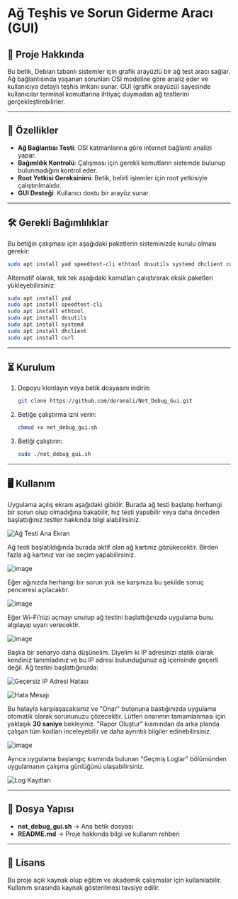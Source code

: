 # Ağ Teşhis ve Sorun Giderme Aracı (GUI)

## 📌 Proje Hakkında
Bu betik, Debian tabanlı sistemler için grafik arayüzlü bir ağ test aracı sağlar. Ağ bağlantısında yaşanan sorunları OSI modeline göre analiz eder ve kullanıcıya detaylı teşhis imkanı sunar. GUI (grafik arayüzü) sayesinde kullanıcılar terminal komutlarına ihtiyaç duymadan ağ testlerini gerçekleştirebilirler.

---

## 🚀 Özellikler
- **Ağ Bağlantısı Testi**: OSI katmanlarına göre internet bağlantı analizi yapar.
- **Bağımlılık Kontrolü**: Çalışması için gerekli komutların sistemde bulunup bulunmadığını kontrol eder.
- **Root Yetkisi Gereksinimi**: Betik, belirli işlemler için root yetkisiyle çalıştırılmalıdır.
- **GUI Desteği**: Kullanıcı dostu bir arayüz sunar.

---

## 🛠 Gerekli Bağımlılıklar
Bu betiğin çalışması için aşağıdaki paketlerin sisteminizde kurulu olması gerekir:

```bash
sudo apt install yad speedtest-cli ethtool dnsutils systemd dhclient curl -y
```

Alternatif olarak, tek tek aşağıdaki komutları çalıştırarak eksik paketleri yükleyebilirsiniz:

```bash
sudo apt install yad
sudo apt install speedtest-cli
sudo apt install ethtool
sudo apt install dnsutils
sudo apt install systemd
sudo apt install dhclient
sudo apt install curl
```

---

## ⏳ Kurulum

1. Depoyu klonlayın veya betik dosyasını indirin:
   ```bash
   git clone https://github.com/doranali/Net_Debug_Gui.git
   ```
2. Betiğe çalıştırma izni verin:
   ```bash
   chmod +x net_debug_gui.sh
   ```
3. Betiği çalıştırın:
   ```bash
   sudo ./net_debug_gui.sh
   ```

---

## 🖥 Kullanım

Uygulama açılış ekranı aşağıdaki gibidir. Burada ağ testi başlatıp herhangi bir sorun olup olmadığına bakabilir, hız testi yapabilir veya daha önceden başlattığınız testler hakkında bilgi alabilirsiniz.

![Ağ Testi Ana Ekran](https://github.com/user-attachments/assets/9f4c513f-263e-4d77-b38b-0df046dc7b93)

Ağ testi başlatıldığında burada aktif olan ağ kartınız gözükecektir. Birden fazla ağ kartınız var ise seçim yapabilirsiniz.

![image](https://github.com/user-attachments/assets/76c90892-2830-4d09-9c91-d3126c5f5f4b)


Eğer ağınızda herhangi bir sorun yok ise karşınıza bu şekilde sonuç penceresi açılacaktır.

![image](https://github.com/user-attachments/assets/54bafd67-597a-452a-8fa4-39322464e609)


Eğer Wi-Fi’nizi açmayı unutup ağ testini başlattığınızda uygulama bunu algılayıp uyarı verecektir.

![image](https://github.com/user-attachments/assets/bab984b2-dda9-4b5c-9238-f1e6bbbc4a95)


Başka bir senaryo daha düşünelim. Diyelim ki IP adresinizi statik olarak kendiniz tanımladınız ve bu IP adresi bulunduğunuz ağ içerisinde geçerli değil. Ağ testini başlattığınızda:

![Geçersiz IP Adresi Hatası](https://github.com/user-attachments/assets/d54f171b-4734-4f4a-a418-46654c101d38)

![Hata Mesajı](https://github.com/user-attachments/assets/2bfd3818-46e4-4d75-b88d-19c6a9371a11)

Bu hatayla karşılaşacaksınız ve "Onar" butonuna bastığınızda uygulama otomatik olarak sorununuzu çözecektir. Lütfen onarımın tamamlanması için yaklaşık **30 saniye** bekleyiniz. "Rapor Oluştur" kısmından da arka planda çalışan tüm kodları inceleyebilir ve daha ayrıntılı bilgiler edinebilirsiniz.

![image](https://github.com/user-attachments/assets/f762ba9b-4497-4ef8-a932-3004e707f55d)


Ayrıca uygulama başlangıç kısmında bulunan "Geçmiş Loglar" bölümünden uygulamanın çalışma günlüğünü ulaşabilirsiniz.

![Log Kayıtları](https://github.com/user-attachments/assets/1c746c7b-f0e4-4e3d-a3d7-8da67d0d3ce5)

---

## 📂 Dosya Yapısı
- **net_debug_gui.sh** → Ana betik dosyası
- **README.md** → Proje hakkında bilgi ve kullanım rehberi

---

## 📌 Lisans
Bu proje açık kaynak olup eğitim ve akademik çalışmalar için kullanılabilir. Kullanım sırasında kaynak gösterilmesi tavsiye edilir.

